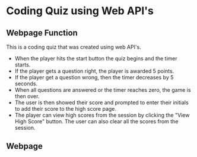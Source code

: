 # Coding Quiz using Web API's

## Webpage Function
This is a coding quiz that was created using web API's.
* When the player hits the start button the quiz begins and the timer starts.
* If the player gets a question right, the player is awarded 5 points.
* If the player get a question wrong, then the timer decreases by 5 seconds.
* When all questions are answered or the timer reaches zero, the game is then over.
* The user is then showed their score and prompted to enter their initials to add their score to the high score page.
* The player can view high scores from the session by clicking the "View High Score" button. The user can also clear all the scores from the session.

## Webpage
